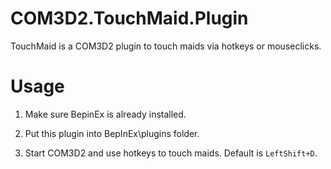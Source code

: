 # COM3D2.TouchMaid.Plugin
TouchMaid is a COM3D2 plugin to touch maids via hotkeys or mouseclicks.
# Usage
1. Make sure BepinEx is already installed.

2. Put this plugin into BepInEx\plugins folder.

3. Start COM3D2 and use hotkeys to touch maids. Default is `LeftShift+D`.

